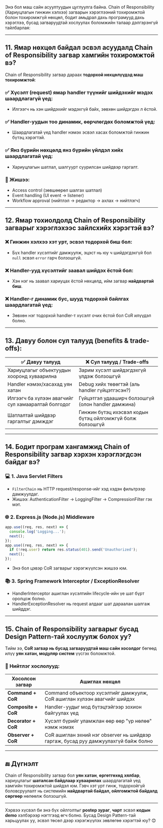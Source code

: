 Энэ бол маш сайн асуултуудын цуглуулга байна. Chain of Responsibility (Хариуцлагын гинжин хэлхээ) загварын хэрэглээний тохиромжтой болон тохиромжгүй нөхцөл, бодит амьдрал дахь програмууд дахь хэрэглээ, бусад загваруудтай хослуулах боломжийн талаар дэлгэрэнгүй тайлбарлая:

---

## **11. Ямар нөхцөл байдал эсвэл асуудалд Chain of Responsibility загвар хамгийн тохиромжтой вэ?**

Chain of Responsibility загвар дараах **тодорхой нөхцөлүүдэд маш тохиромжтой**:

### ✅ **Хүсэлт (request) ямар handler түүнийг шийдэхийг мэдэх шаардлагагүй үед:**
- Илгээгч нь хэн шийдэхийг мэдэхгүй байх, зөвхөн шийдэгдэх л ёстой.

### ✅ **Handler-уудын тоо динамик, өөрчлөгдөх боломжтой үед:**
- Шаардлагатай үед handler нэмэх эсвэл хасах боломжтой гинжин бүтэц хэрэгтэй.

### ✅ **Янз бүрийн нөхцөлд янз бүрийн үйлдэл хийх шаардлагатай үед:**
- Хариуцлагын шатлал, шалгуурт суурилсан шийдвэр гаргалт.

### 📌 Жишээ:
- Access control (зөвшөөрөл шалгах шатлал)
- Event handling (UI event → listener)
- Workflow approval (нийтлэл → редактор → ахлах → нийтлэгч)

---

## **12. Ямар тохиолдолд Chain of Responsibility загварыг хэрэглэхээс зайлсхийх хэрэгтэй вэ?**

### ❌ **Гинжин хэлхээ хэт урт, эсвэл тодорхой биш бол:**
- Бүх handler хүсэлтийг дамжуулж, эцэст нь юу ч шийдэгдэхгүй бол `null` эсвэл `error` гарч болзошгүй.

### ❌ **Handler-ууд хүсэлтийг заавал шийдэх ёстой бол:**
- Хэн нэг нь заавал хариуцах ёстой нөхцөлд, ийм загвар **найдвартай биш**.

### ❌ **Handler-г динамик бус, шууд тодорхой байлгах шаардлагатай үед:**
- Зөвхөн нэг тодорхой handler-т хүсэлт очих ёстой бол CoR илүүдэл болно.

---

## **13. Давуу болон сул талууд (benefits & trade-offs):**

| ✅ Давуу талууд | ❌ Сул талууд / Trade-offs |
|----------------|----------------------------|
| Хариуцлагыг объектуудын хооронд хуваарилна | Зарим хүсэлт шийдэгдэхгүй үлдэж болзошгүй |
| Handler нэмэх/хасахад уян хатан | Debug хийх төвөгтэй (аль handler гүйцэтгэсэн?) |
| Илгээгч ба хүлээн авагчийг сул хамааралтай болгодог | Гүйцэтгэл удааширч болзошгүй (олон handler дамжина) |
| Шатлалтай шийдвэр гаргалтыг дэмждэг | Гинжин бүтэц ихэсвэл кодын бүтэц ойлгомжгүй болж болзошгүй |

---

## **14. Бодит програм хангамжид Chain of Responsibility загвар хэрхэн хэрэглэгдсэн байдаг вэ?**

### 💻 **1. Java Servlet Filters**
- `FilterChain` нь HTTP request/response-ийг хэд хэдэн фильтрээр дамжуулдаг.
- Жишээ: AuthenticationFilter → LoggingFilter → CompressionFilter гэх мэт.

### 🌐 **2. Express.js (Node.js) Middleware**
```js
app.use((req, res, next) => {
  console.log('Logging...');
  next();
});
app.use((req, res, next) => {
  if (!req.user) return res.status(401).send('Unauthorized');
  next();
});
```
- Энэ бол цэвэр CoR загварыг хэрэгжүүлсэн жишээ юм.

### 📚 **3. Spring Framework Interceptor / ExceptionResolver**
- HandlerInterceptor ашиглан хүсэлтийн lifecycle-ийн үе шат бүрт оролцож болно.
- HandlerExceptionResolver нь request алдааг шат дараалан шалгаж шийддэг.

---

## **15. Chain of Responsibility загварыг бусад Design Pattern-тай хослуулж болох уу?**

Тийм ээ, **CoR загвар нь бусад загваруудтай маш сайн хосолдог** бөгөөд илүү **уян хатан, модуляр систем** үүсгэх боломжтой.

### 🔗 **Нийтлэг хослолууд:**

| Хосолсон загвар | Ашиглах нөхцөл |
|------------------|----------------|
| **Command + CoR** | Command объектоор хүсэлтийг дамжуулж, CoR ашиглан хүлээн авагчийг шийдэх |
| **Composite + CoR** | Handler-уудыг мод бүтэцтэйгээр зохион байгуулах үед |
| **Decorator + CoR** | Хүсэлт бүрийг уламжлан өөр өөр "үр нөлөө" нэмж нэмэх |
| **Observer + CoR** | CoR ашиглан эхний нэг observer нь шийдвэр гаргаж, бусад руу дамжуулахгүй байж болно |

---

## 🔚 Дүгнэлт

Chain of Responsibility загвар бол **уян хатан**, **өргөтгөхөд хялбар**, хариуцлагыг **шаталсан байдлаар хуваарилах** шаардлагатай үед хамгийн тохиромжтой шийдэл юм. Гэвч хэт урт гинж, тодорхойгүй боловсруулалт нь системийн **найдвартай байдал, ойлгомжтой байдалд сөргөөр** нөлөөлж болзошгүй.

---

Хэрвээ хүсвэл би энэ бүх ойлголтыг **postер зураг**, **чарт** эсвэл **кодын demo** хэлбэрээр нэгтгээд өгч болно. Бусад Design Pattern-тай харьцуулах уу, эсвэл төсөл дээр хэрэгжүүлэх зөвлөгөө хэрэгтэй юу? 😊